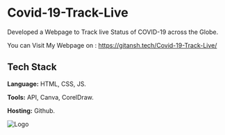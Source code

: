 # Covid-19-Track-Live

Developed a Webpage to Track live Status of COVID-19 across the Globe.

You can Visit My Webpage on : https://gitansh.tech/Covid-19-Track-Live/


## Tech Stack

**Language:** HTML, CSS, JS.

**Tools:** API, Canva, CorelDraw.

**Hosting:** Github.


![Logo](https://www.ge.com/news/sites/default/files/inline-images/GettyImages-511458702-e1503541950787.jpg)


